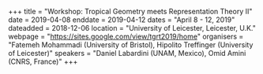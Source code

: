 +++
title = "Workshop: Tropical Geometry meets Representation Theory II"
date = 2019-04-08
enddate = 2019-04-12
dates = "April 8 - 12, 2019"
dateadded = 2018-12-06
location = "University of Leicester, Leicester, U.K."
webpage = "https://sites.google.com/view/tgrt2019/home"
organisers = "Fatemeh Mohammadi (University of Bristol), Hipolito Treffinger (University of Leicester)"
speakers = "Daniel Labardini (UNAM, Mexico), Omid Amini (CNRS, France)"
+++
